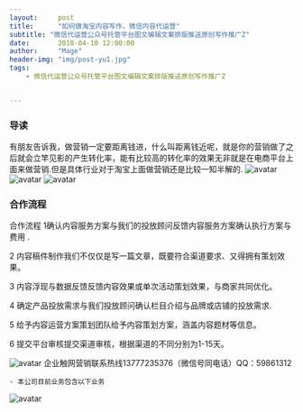 ```yaml
---
layout:     post
title:      "如何做淘宝内容写作，微信内容代运营"
subtitle: "微信代运营公众号托管平台图文编辑文案排版推送原创写作推广Z"
date:       2018-04-10 12:00:00
author:     "Mage"
header-img: "img/post-yu1.jpg"
tags:
    - 微信代运营公众号托管平台图文编辑文案排版推送原创写作推广Z


---
```


### 导读

有朋友告诉我，做营销一定要距离钱进，什么叫距离钱近呢，就是你的营销做了之后就会立竿见影的产生转化率，能有比较高的转化率的效果无非就是在电商平台上面来做营销.但是具体行业对于淘宝上面做营销还是比较一知半解的.
![avatar](http://www.ruanwenclass.com/UploadFiles/2018-08/129/2018080122463357529.png)
![avatar](http://www.ruanwenclass.com/UploadFiles/2018-08/129/2018080122474581933.jpg)
![avatar](http://www.ruanwenclass.com/UploadFiles/2018-08/129/2018080122485416518.png)

### 合作流程

合作流程  1确认内容服务方案与我们的投放顾问反馈内容服务方案确认执行方案与费用 .

2 内容稿件制作我们不仅仅是写一篇文章，既要符合渠道要求、又得拥有策划效果。

3 内容浮现与数据反馈反馈内容效果或单次活动策划效果，与商家共同优化。

4 确定产品投放需求与我们投放顾问确认栏目介绍与品牌或店铺的投放需求.

5 给予内容运营方案策划团队给予内容策划方案，涵盖内容题材等信息。

6 提交平台审核提交渠道审核，根据渠道的不同分别为1-15天。

![avatar](http://www.ruanwenclass.com/UploadFiles/2018-08/129/15331388724102644.png)
企业触网营销联系热线13777235376（微信号同电话）QQ：59861312

    - 本公司目前业务包含以下业务
![avatar](https://kanunu8.org/img/avatar-hux.jpg)
